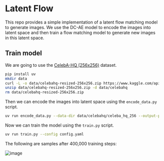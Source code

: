 # Latent Flow

This repo provides a simple implementation of a latent flow matching model to generate images. We use the DC-AE model to encode the images into latent space and then train a flow matching model to generate new images in this latent space.

## Train model

We are going to use the [CelebA-HQ (256x256)](https://www.kaggle.com/datasets/badasstechie/celebahq-resized-256x256) dataset.

```bash
pip install uv
mkdir data
curl -L -o data/celebahq-resized-256x256.zip https://www.kaggle.com/api/v1/datasets/download/badasstechie/celebahq-resized-256x256
unzip data/celebahq-resized-256x256.zip -d data/celebahq
rm data/celebahq-resized-256x256.zip
```

Then we can encode the images into latent space using the `encode_data.py` script.

```bash
uv run encode_data.py --data-dir data/celebahq/celeba_hq_256 --output-path data/latents_256.pt --image-size 256 --model-name mit-han-lab/dc-ae-f32c32-in-1.0-diffusers --num-channels 32 --output-size 8
```

Now we can train the model using the `train.py` script.

```bash
uv run train.py --config config.yaml
```

The following are samples after 400,000 training steps:

![image](https://github.com/user-attachments/assets/86fbf9e7-aceb-457c-a7f9-b2136985e1fa)
